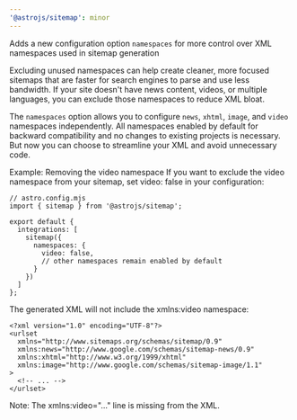 ```yaml
---
'@astrojs/sitemap': minor
---
```


Adds a new configuration option `namespaces` for more control over XML namespaces used in sitemap generation

Excluding unused namespaces can help create cleaner, more focused sitemaps that are faster for search engines to parse and use less bandwidth. If your site doesn't have news content, videos, or multiple languages, you can exclude those namespaces to reduce XML bloat.

The `namespaces` option allows you to configure `news`, `xhtml`, `image`, and `video` namespaces independently. All namespaces enabled by default for backward compatibility and no changes to existing projects is necessary. But now you can choose to streamline your XML and avoid unnecessary code.

Example: Removing the video namespace
If you want to exclude the video namespace from your sitemap, set video: false in your configuration:

```
// astro.config.mjs
import { sitemap } from '@astrojs/sitemap';

export default {
  integrations: [
    sitemap({
      namespaces: {
        video: false,
        // other namespaces remain enabled by default
      }
    })
  ]
};
```

The generated XML will not include the xmlns:video namespace:

```
<?xml version="1.0" encoding="UTF-8"?>
<urlset
  xmlns="http://www.sitemaps.org/schemas/sitemap/0.9"
  xmlns:news="http://www.google.com/schemas/sitemap-news/0.9"
  xmlns:xhtml="http://www.w3.org/1999/xhtml"
  xmlns:image="http://www.google.com/schemas/sitemap-image/1.1"
>
  <!-- ... -->
</urlset>
```

Note: The xmlns:video="..." line is missing from the XML.